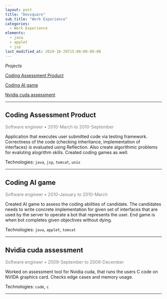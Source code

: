 ```yaml
---
layout: post
title: "Devsquare"
sub_title: "Work Experience"
categories:
  - Work Experience
elements:
  - java
  - applet
  - jsp
last_modified_at: 2019-10-29T15:00:00-00:00
---
```


*Projects*

[Coding Assessment Product](#coding-assessment-product)

[Coding AI game](#coding-ai-game)

[Nvidia cuda assessment](#nvidia-cuda-assessment)

---

## Coding Assessment Product

<span style="color:grey">Software engineer &#8226; 2010-March to 2010-September</span>

Application that executes user submitted code via testing framework. Correctness of the code (checking inheritance, implementation of interfaces) is evaluated using Reflection. Also create algorithmic problems for evaluting alogrithm skills. Created coding games as well.

Technologies: `java`, `jsp`, `tomcat`, `unix`

---

## Coding AI game

<span style="color:grey">Software engineer &#8226; 2010-January to 2010-March</span>

Created AI game to assess the coding abilities of candidate. The candidates needs to write concrete implementation for given set of interfaces that are used by the server to operate a bot that represents the user. End game is when bot completes given objectives without dying.

Technologies: `java`, `applet`, `tomcat`

---

## Nvidia cuda assessment

<span style="color:grey">Software engineer &#8226; 2009-September to 2009-December</span>

Worked on assessment tool for Nvidia cuda, that runs the users C code on NVIDA graphics card. Checks edge cases and memory usage.

Technologies: `cude`, `c`

---